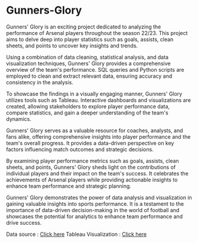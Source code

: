# Gunners-Glory
Gunners' Glory is an exciting project dedicated to analyzing the performance of Arsenal players throughout the season 22/23. This project aims to delve deep into player statistics such as goals, assists, clean sheets, and points to uncover key insights and trends.

Using a combination of data cleaning, statistical analysis, and data visualization techniques, Gunners' Glory provides a comprehensive overview of the team's performance. SQL queries and Python scripts are employed to clean and extract relevant data, ensuring accuracy and consistency in the analysis.

To showcase the findings in a visually engaging manner, Gunners' Glory utilizes tools such as Tableau. Interactive dashboards and visualizations are created, allowing stakeholders to explore player performance data, compare statistics, and gain a deeper understanding of the team's dynamics.

Gunners' Glory serves as a valuable resource for coaches, analysts, and fans alike, offering comprehensive insights into player performance and the team's overall progress. It provides a data-driven perspective on key factors influencing match outcomes and strategic decisions.

By examining player performance metrics such as goals, assists, clean sheets, and points, Gunners' Glory sheds light on the contributions of individual players and their impact on the team's success. It celebrates the achievements of Arsenal players while providing actionable insights to enhance team performance and strategic planning.

Gunners' Glory demonstrates the power of data analysis and visualization in gaining valuable insights into sports performance. It is a testament to the importance of data-driven decision-making in the world of football and showcases the potential for analytics to enhance team performance and drive success.

Data source : [Click here](https://www.kaggle.com/datasets/evangower/premier-league-2022-2023)
Tableau Visualization : [Click here](https://public.tableau.com/views/ArsenalseasonStats2324/Dashboard?:language=en-US&:display_count=n&:origin=viz_share_link)
